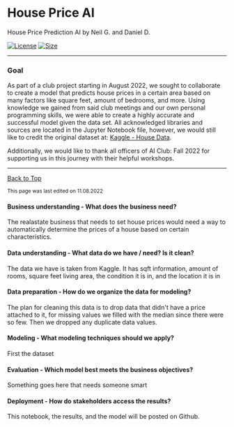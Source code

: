 # House Price AI

House Price Prediction AI by Neil G. and Daniel D.

[![License](https://img.shields.io/github/license/RandomKiddo/HousePriceAI)](https://www.gnu.org/licenses/agpl-3.0.en.html)
[![Size](https://img.shields.io/github/languages/code-size/RandomKiddo/HousePriceAI)](https://github.com/RandomKiddo/HousePriceAI/blob/master/Project.ipynb)
___

### Goal

As part of a club project starting in August 2022, we sought to collaborate to create a model that predicts house prices in a certain area based on many factors like square feet, amount of bedrooms, and more. Using knowledge we gained from said club meetings and our own personal programming skills, we were able to create a highly accurate and successful model given the data set. All acknowledged libraries and sources are located in the Jupyter Notebook file, however, we would still like to credit the original dataset at: [Kaggle - House Data](https://www.kaggle.com/datasets/shree1992/housedata).

Additionally, we would like to thank all officers of AI Club: Fall 2022 for supporting us in this journey with their helpful workshops. 

___

[Back to Top](#house-price-ai)

<sub>This page was last edited on 11.08.2022</sub>

#### Business understanding - What does the business need?

The realastate business that needs to set house prices would need a way to automatically
 determine the prices of a house based on certain characteristics.

#### Data understanding - What data do we have / need? Is it clean?

The data we have is taken from Kaggle. It has sqft information, amount of rooms, square feet living area, the condition it is in, and the location it is in

#### Data preparation - How do we organize the data for modeling?

The plan for cleaning this data is to drop data that didn't have a price attached to it, for missing values we filled with the median since there were so few. Then we dropped any duplicate data values.

#### Modeling - What modeling techniques should we apply?

First the dataset 

#### Evaluation - Which model best meets the business objectives?

Something goes here that needs someone smart

#### Deployment - How do stakeholders access the results?

This notebook, the results, and the model will be posted on Github. 
